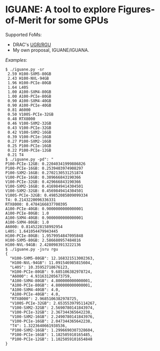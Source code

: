 # IGUANE: A tool to explore Figures-of-Merit for some GPUs

Supported FoMs:
  - DRAC's [UGR/RGU](https://docs.alliancecan.ca/wiki/Allocations_and_compute_scheduling#Reference_GPU_Units)
  - My own proposal, IGUANE/IGUANA.

*Examples*:

    $ ./iguane.py -sr
     2.59 H100-SXM5-80GB
     2.43 H100-NVL-94GB
     1.96 H100-PCIe-80GB
     1.64 L40S
     1.00 A100-SXM4-80GB
     1.00 A100-PCIe-80GB
     0.90 A100-SXM4-40GB
     0.90 A100-PCIe-40GB
     0.81 A6000
     0.50 V100S-PCIe-32GB
     0.48 RTX8000
     0.46 V100-SXM2-32GB
     0.43 V100-PCIe-32GB
     0.42 V100-SXM2-16GB
     0.39 V100-PCIe-16GB
     0.27 P100-SXM2-16GB
     0.25 P100-PCIe-16GB
     0.22 P100-PCIe-12GB
     0.21 T4
    $ ./iguane.py -pd": "
    P100-PCIe-12GB: 0.22040341999886826
    P100-PCIe-16GB: 0.2539403974908297
    P100-SXM2-16GB: 0.2702130531251874
    V100-PCIe-16GB: 0.389666843190366
    V100-PCIe-32GB: 0.429666843190366
    V100-SXM2-16GB: 0.4169849414304501
    V100-SXM2-32GB: 0.4569849414304501
    V100S-PCIe-32GB: 0.49852085809099334
    T4: 0.2143220096336331
    RTX8000: 0.4784166837700395
    A100-PCIe-40GB: 0.9000000000000001
    A100-PCIe-80GB: 1.0
    A100-SXM4-40GB: 0.9000000000000001
    A100-SXM4-80GB: 1.0
    A6000: 0.8145228158992954
    L40S: 1.641054479943445
    H100-PCIe-80GB: 1.9579954847095848
    H100-SXM5-80GB: 2.586680957484816
    H100-NVL-94GB: 2.4280983913222136
    $ ./iguane.py -jsru rgu
    {
      "H100-SXM5-80GB": 12.168321513002363,
      "H100-NVL-94GB": 11.091546985815604,
      "L40S": 10.35952718676123,
      "H100-PCIe-80GB": 9.685106382978724,
      "A6000": 4.931631205673759,
      "A100-SXM4-80GB": 4.800000000000001,
      "A100-PCIe-80GB": 4.800000000000001,
      "A100-SXM4-40GB": 4.0,
      "A100-PCIe-40GB": 4.0,
      "RTX8000": 2.9685106382978725,
      "V100S-PCIe-32GB": 2.6535539795114267,
      "V100-SXM2-32GB": 2.5690780141843974,
      "V100-PCIe-32GB": 2.367344365642238,
      "V100-SXM2-16GB": 2.2490780141843976,
      "V100-PCIe-16GB": 2.047344365642238,
      "T4": 1.3223640661938536,
      "P100-SXM2-16GB": 1.2996690307328604,
      "P100-PCIe-16GB": 1.182505910165485,
      "P100-PCIe-12GB": 1.1025059101654848
    }
